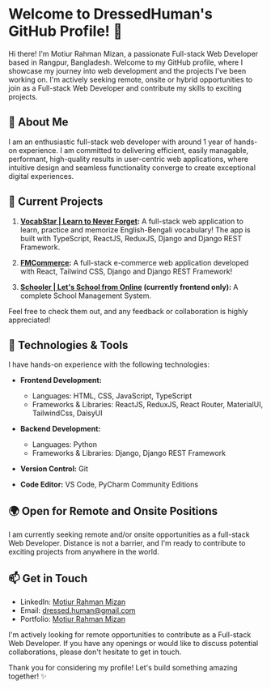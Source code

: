 # Welcome to DressedHuman's GitHub Profile! 👋

Hi there! I'm Motiur Rahman Mizan, a passionate Full-stack Web Developer based in Rangpur, Bangladesh. Welcome to my GitHub profile, where I showcase my journey into web development and the projects I've been working on. I'm actively seeking remote, onsite or hybrid opportunities to join as a Full-stack Web Developer and contribute my skills to exciting projects.

## 🚀 About Me

I am an enthusiastic full-stack web developer with around 1 year of hands-on experience. I am committed to delivering efficient, easily managable, performant, high-quality results in user-centric web applications, where intuitive design and seamless functionality converge to create exceptional digital experiences.

## 🌱 Current Projects

1. **[VocabStar | Learn to Never Forget](https://vocab-star.vercel.app):** A full-stack web application to learn, practice and memorize English-Bengali vocabulary! The app is built with TypeScript, ReactJS, ReduxJS, Django and Django REST Framework.

2. **[FMCommerce](https://fm-shop-eight.vercel.app):** A full-stack e-commerce web application developed with React, Tailwind CSS, Django and Django REST Framework!

3. **[Schooler | Let's School from Online](https://schooler-five.vercel.app) (currently frontend only):** A complete School Management System.

Feel free to check them out, and any feedback or collaboration is highly appreciated!

## 🔧 Technologies & Tools

I have hands-on experience with the following technologies:

- **Frontend Development:**
  - Languages: HTML, CSS, JavaScript, TypeScript
  - Frameworks & Libraries: ReactJS, ReduxJS, React Router, MaterialUI, TailwindCss, DaisyUI

- **Backend Development:**
  - Languages: Python
  - Frameworks & Libraries: Django, Django REST Framework

- **Version Control:** Git

- **Code Editor:** VS Code, PyCharm Community Editions

## 🌍 Open for Remote and Onsite Positions

I am currently seeking remote and/or onsite opportunities as a full-stack Web Developer. Distance is not a barrier, and I'm ready to contribute to exciting projects from anywhere in the world.

## 📫 Get in Touch

- LinkedIn: [Motiur Rahman Mizan](https://www.linkedin.com/in/dressedhuman/)
- Email: dressed.human@gmail.com
- Portfolio: [Motiur Rahman Mizan](https://mrmizan.vercel.app)

I'm actively looking for remote opportunities to contribute as a Full-stack Web Developer. If you have any openings or would like to discuss potential collaborations, please don't hesitate to get in touch.

Thank you for considering my profile! Let's build something amazing together! ✨
